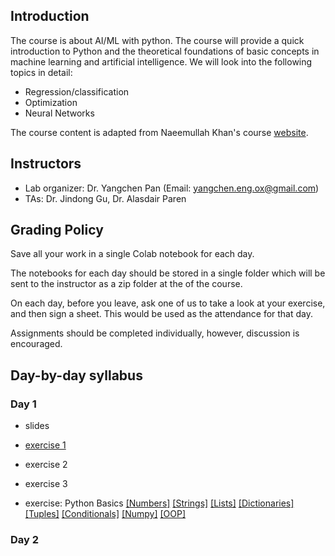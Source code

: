 ## Introduction

The course is about AI/ML with python. The course will provide a quick introduction to Python and the theoretical foundations 
of basic concepts in machine learning and artificial intelligence. We will look into the following topics in detail: 

 - Regression/classification
 - Optimization
 - Neural Networks

The course content is adapted from Naeemullah Khan's course [website](https://naeemullah-khan.github.io/CWM2022/). 
                
## Instructors

- Lab organizer: Dr. Yangchen Pan (Email: yangchen.eng.ox@gmail.com)
- TAs: Dr. Jindong Gu, Dr. Alasdair Paren

## Grading Policy

Save all your work in a single Colab notebook for each day.

The notebooks for each day should be stored in a single folder which will be sent to the instructor as a zip folder at the of the course.

On each day, before you leave, ask one of us to take a look at your exercise, and then sign a sheet. This would be used as the attendance for that day.

Assignments should be completed individually, however, discussion is encouraged.

## Day-by-day syllabus

### Day 1

- slides

- [exercise 1](https://colab.research.google.com/drive/1H7D2iToXuXRi7O0Ep0_BxLIgno1qs18G?usp=sharing)

- exercise 2

- exercise 3
- exercise: Python Basics [[Numbers]](https://colab.research.google.com/drive/14dw74jqPjUoF-C9QS8vVAlxBdiGcz9vI) [[Strings]](https://colab.research.google.com/drive/14dw74jqPjUoF-C9QS8vVAlxBdiGcz9vI) [[Lists]](https://colab.research.google.com/drive/14dw74jqPjUoF-C9QS8vVAlxBdiGcz9vI)  [[Dictionaries]](https://colab.research.google.com/drive/14dw74jqPjUoF-C9QS8vVAlxBdiGcz9vI)  [[Tuples]](https://colab.research.google.com/drive/14dw74jqPjUoF-C9QS8vVAlxBdiGcz9vI)  [[Conditionals]](https://colab.research.google.com/drive/14dw74jqPjUoF-C9QS8vVAlxBdiGcz9vI)  [[Numpy]](https://colab.research.google.com/drive/14dw74jqPjUoF-C9QS8vVAlxBdiGcz9vI)  [[OOP]](https://colab.research.google.com/drive/14dw74jqPjUoF-C9QS8vVAlxBdiGcz9vI)

### Day 2
